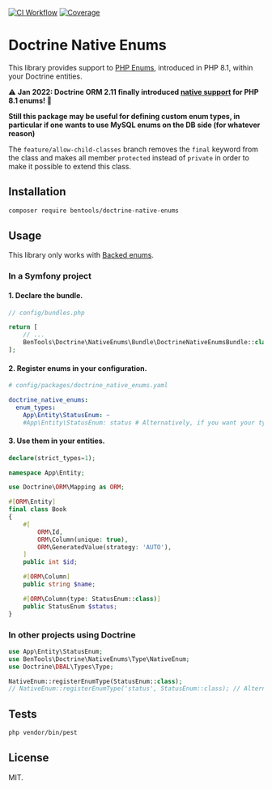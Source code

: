 [![CI Workflow](https://github.com/bpolaszek/doctrine-native-enums/actions/workflows/ci.yml/badge.svg)](https://github.com/bpolaszek/doctrine-native-enums/actions/workflows/ci.yml)
[![Coverage](https://codecov.io/gh/bpolaszek/doctrine-native-enums/branch/master/graph/badge.svg?token=2w436y0n4Z)](https://codecov.io/gh/bpolaszek/doctrine-native-enums)

# Doctrine Native Enums

This library provides support to [PHP Enums](https://wiki.php.net/rfc/enumerations), introduced in PHP 8.1,
within your Doctrine entities.

⚠️ **Jan 2022: Doctrine ORM 2.11 finally introduced [native support](https://www.doctrine-project.org/2022/01/11/orm-2.11.html) for PHP 8.1 enums! 🎉** 

**Still this package may be useful for defining custom enum types, in particular if one wants to use MySQL enums on the DB side (for whatever reason)**

The `feature/allow-child-classes` branch removes the `final` keyword
from the class and makes all member `protected` instead of `private`
in order to make it possible to extend this class.

## Installation

```bash
composer require bentools/doctrine-native-enums
```

## Usage

This library only works with [Backed enums](https://wiki.php.net/rfc/enumerations#backed_enums).

### In a Symfony project

#### 1. Declare the bundle.

```php
// config/bundles.php

return [
    // ...
    BenTools\Doctrine\NativeEnums\Bundle\DoctrineNativeEnumsBundle::class => ['all' => true],
];
```

#### 2. Register enums in your configuration.

```yaml
# config/packages/doctrine_native_enums.yaml

doctrine_native_enums:
  enum_types:
    App\Entity\StatusEnum: ~
    #App\Entity\StatusEnum: status # Alternatively, if you want your type to be named "status"
```

#### 3. Use them in your entities.
```php
declare(strict_types=1);

namespace App\Entity;

use Doctrine\ORM\Mapping as ORM;

#[ORM\Entity]
final class Book
{
    #[
        ORM\Id,
        ORM\Column(unique: true),
        ORM\GeneratedValue(strategy: 'AUTO'),
    ]
    public int $id;

    #[ORM\Column]
    public string $name;

    #[ORM\Column(type: StatusEnum::class)]
    public StatusEnum $status;
}
```

### In other projects using Doctrine

```php
use App\Entity\StatusEnum;
use BenTools\Doctrine\NativeEnums\Type\NativeEnum;
use Doctrine\DBAL\Types\Type;

NativeEnum::registerEnumType(StatusEnum::class);
// NativeEnum::registerEnumType('status', StatusEnum::class); // Alternatively, if you want your type to be named "status"
```

## Tests

```bash
php vendor/bin/pest
```

## License

MIT.
